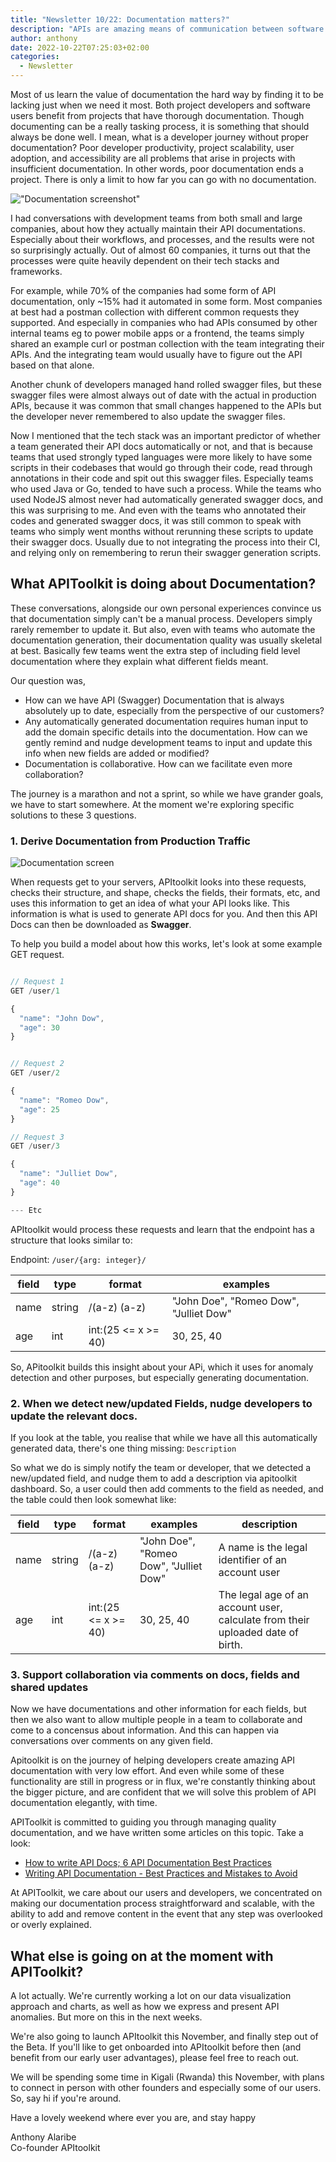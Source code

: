 ```yaml
---
title: "Newsletter 10/22: Documentation matters?"
description: "APIs are amazing means of communication between software systems. Learn about the different types of APIs used on the web"
author: anthony 
date: 2022-10-22T07:25:03+02:00
categories:
  - Newsletter 
---
```


Most of us learn the value of documentation the hard way by finding it to be lacking just when we need it most. Both project developers and software users benefit from projects that have thorough documentation. Though documenting can be a really tasking process, it is something that should always be done well. I mean, what is a developer journey without proper documentation? Poor developer productivity, project scalability, user adoption, and accessibility are all problems that arise in projects with insufficient documentation. In other words, poor documentation ends a project. There is only a limit to how far you can go with no documentation.

<!-- We discovered the effectiveness of documentation in predicting teams' adoption of technical practices. The technological capabilities of the system, including observability, continuous testing, and deployment automation, are expected to advance as a result of these practices. -->

!["Documentation screenshot"](https://apitoolkit.io/blog/updates-october-2022/docs-screenshot.png "APIToolkit documentation feature")

I had conversations with development teams from both small and large companies, about how they actually maintain their API documentations. Especially about their workflows, and processes, and the results were not so surprisingly actually. Out of almost 60 companies, it turns out that the processes were quite heavily dependent on their tech stacks and frameworks. 

For example, while 70% of the companies had some form of API documentation, only ~15% had it automated in some form. Most companies at best had a postman collection with different common requests they supported. And especially in companies who had APIs consumed by other internal teams eg to power mobile apps or a frontend, the teams simply shared an example curl or postman collection with the team integrating their APIs.  And the integrating team would usually have to figure out the API based on that alone. 

Another chunk of developers managed hand rolled swagger files, but these swagger files were almost always out of date with the actual in production APIs, because it was common that small changes happened to the APIs but the developer never remembered to also update the swagger files.

Now I mentioned that the tech stack was an important predictor of whether a team generated their API docs automatically or not, and that is because teams that used strongly typed languages were more likely to have some scripts in their codebases that would go through their code, read through annotations in their code and spit out this swagger files. Especially teams who used Java or Go, tended to have such a process. While the teams who used NodeJS almost never had automatically generated swagger docs, and this was surprising to me. And even with the teams who annotated their codes and generated swagger docs, it was still common to speak with teams who simply went months without rerunning these scripts to update their swagger docs. Usually due to not integrating the process into their CI, and relying only on remembering to rerun their swagger generation scripts.


## What APIToolkit is doing about Documentation?

These conversations, alongside our own personal experiences convince us that documentation simply can't be a manual process. Developers simply rarely remember to update it. But also, even with teams who automate the documentation generation, their documentation quality was usually skeletal at best. Basically few teams went the extra step of including field level documentation where they explain what different fields meant. 


Our question was, 
- How can we have API (Swagger) Documentation that is always absolutely up to date, especially from the perspective of our customers? 
- Any automatically generated documentation requires human input to add the domain specific details into the documentation. How can we gently remind and nudge development teams to input and update this info when new fields are added or modified?
- Documentation is collaborative. How can we facilitate even more collaboration?


The journey is a marathon and not a sprint, so while we have grander goals, we have to start somewhere. At the moment we're exploring specific solutions to these 3 questions.


### 1. Derive Documentation from Production Traffic

![Documentation screen](https://apitoolkit.io/blog/updates-october-2022/field_documentation.png "Documentation screen")

When requests get to your servers, APItoolkit looks into these requests, checks their structure, and shape, checks the fields, their formats, etc, and uses this information to get an idea of what your API looks like. This information is what is used to generate API docs for you. And then this API Docs can then be downloaded as **Swagger**.

To help you build a model about how this works, let's look at some example GET request.

``` js 

// Request 1
GET /user/1 

{
  "name": "John Dow",
  "age": 30
}


// Request 2
GET /user/2

{
  "name": "Romeo Dow",
  "age": 25
}

// Request 3
GET /user/3 

{
  "name": "Julliet Dow",
  "age": 40
}

--- Etc
```

APItoolkit would process these requests and learn that the endpoint has a structure that looks similar to:

Endpoint: `/user/{arg: integer}/`

| field   | type     | format      | examples|
|---      | ----     |  ---        | ---      |
| name    | string   | /(a-z) (a-z)| "John Doe", "Romeo Dow", "Julliet Dow"|
| age     | int      | int:(25 <= x >= 40)        | 30, 25, 40|

So, APitoolkit builds this insight about your APi, which it uses for anomaly detection and other purposes, but especially generating documentation.

### 2. When we detect new/updated Fields, nudge developers to update the relevant docs.

If you look at the table, you realise that while we have all this automatically generated data, there's one thing missing: `Description`

So what we do is simply notify the team or developer, that we detected a new/updated field, and nudge them to add a description via apitoolkit dashboard.  So, a user could then add comments to the field as needed, and the table could then look somewhat like:

| field   | type     | format      | examples| description |
|---      | ----     |  ---        | ---      | ---        |
| name    | string   | /(a-z) (a-z)| "John Doe", "Romeo Dow", "Julliet Dow"| A name is the legal identifier of an account user |
| age     | int      | int:(25 <= x >= 40) | 30, 25, 40| The legal age of an account user, calculate from their uploaded date of birth. |


### 3. Support collaboration via comments on docs, fields and shared updates

Now we have documentations and other information for each fields, but then we also want to allow multiple people in a team to collaborate and come to a concensus about information. And this can happen via conversations over comments on any given field.


Apitoolkit is on the journey of helping developers create amazing API documentation with very low effort. And even while some of these functionality are still in progress or in flux, we're constantly thinking about the bigger picture, and are confident that we will solve this problem of API documentation elegantly, with time.

APIToolkit is committed to guiding you through managing quality documentation, and we have written some articles on this topic. Take a look:
- [How to write API Docs; 6 API Documentation Best Practices](https://apitoolkit.io/blog/how-to-write-api-docs/)
- [Writing API Documentation - Best Practices and Mistakes to Avoid](https://apitoolkit.io/blog/writing-api-documentation)

At APIToolkit, we care about our users and developers, we concentrated on making our documentation process straightforward and scalable, with the ability to add and remove content in the event that any step was overlooked or overly explained.


## What else is going on at the moment with APIToolkit?
A lot actually. We're currently working a lot on our data visualization approach and charts, as well as how we express and present API anomalies. But more on this in the next weeks. 

We're also going to launch APItoolkit this November, and finally step out of the Beta. If you'll like to get onboarded into APItoolkit before then (and benefit from our early user advantages), please feel free to reach out.

We will be spending some time in Kigali (Rwanda) this November, with plans to connect in person with other founders and especially some of our users. So, say hi if you're around.

Have a lovely weekend where ever you are, and stay happy

Anthony Alaribe<br/> 
Co-founder APItoolkit
